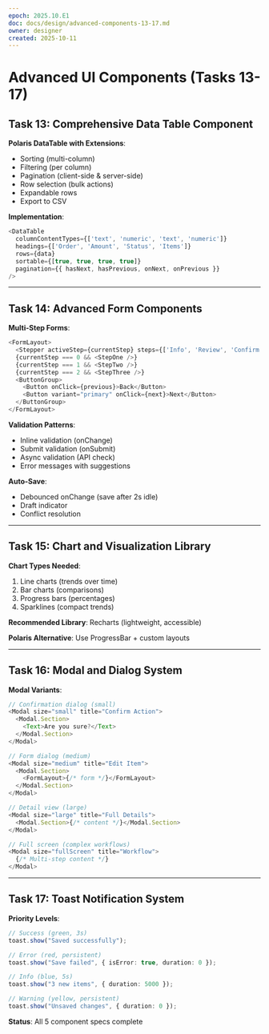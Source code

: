 ```yaml
---
epoch: 2025.10.E1
doc: docs/design/advanced-components-13-17.md
owner: designer
created: 2025-10-11
---
```


# Advanced UI Components (Tasks 13-17)

## Task 13: Comprehensive Data Table Component

**Polaris DataTable with Extensions**:

- Sorting (multi-column)
- Filtering (per column)
- Pagination (client-side & server-side)
- Row selection (bulk actions)
- Expandable rows
- Export to CSV

**Implementation**:

```typescript
<DataTable
  columnContentTypes={['text', 'numeric', 'text', 'numeric']}
  headings={['Order', 'Amount', 'Status', 'Items']}
  rows={data}
  sortable={[true, true, true, true]}
  pagination={{ hasNext, hasPrevious, onNext, onPrevious }}
/>
```

---

## Task 14: Advanced Form Components

**Multi-Step Forms**:

```typescript
<FormLayout>
  <Stepper activeStep={currentStep} steps={['Info', 'Review', 'Confirm']} />
  {currentStep === 0 && <StepOne />}
  {currentStep === 1 && <StepTwo />}
  {currentStep === 2 && <StepThree />}
  <ButtonGroup>
    <Button onClick={previous}>Back</Button>
    <Button variant="primary" onClick={next}>Next</Button>
  </ButtonGroup>
</FormLayout>
```

**Validation Patterns**:

- Inline validation (onChange)
- Submit validation (onSubmit)
- Async validation (API check)
- Error messages with suggestions

**Auto-Save**:

- Debounced onChange (save after 2s idle)
- Draft indicator
- Conflict resolution

---

## Task 15: Chart and Visualization Library

**Chart Types Needed**:

1. Line charts (trends over time)
2. Bar charts (comparisons)
3. Progress bars (percentages)
4. Sparklines (compact trends)

**Recommended Library**: Recharts (lightweight, accessible)

**Polaris Alternative**: Use ProgressBar + custom layouts

---

## Task 16: Modal and Dialog System

**Modal Variants**:

```typescript
// Confirmation dialog (small)
<Modal size="small" title="Confirm Action">
  <Modal.Section>
    <Text>Are you sure?</Text>
  </Modal.Section>
</Modal>

// Form dialog (medium)
<Modal size="medium" title="Edit Item">
  <Modal.Section>
    <FormLayout>{/* form */}</FormLayout>
  </Modal.Section>
</Modal>

// Detail view (large)
<Modal size="large" title="Full Details">
  <Modal.Section>{/* content */}</Modal.Section>
</Modal>

// Full screen (complex workflows)
<Modal size="fullScreen" title="Workflow">
  {/* Multi-step content */}
</Modal>
```

---

## Task 17: Toast Notification System

**Priority Levels**:

```typescript
// Success (green, 3s)
toast.show("Saved successfully");

// Error (red, persistent)
toast.show("Save failed", { isError: true, duration: 0 });

// Info (blue, 5s)
toast.show("3 new items", { duration: 5000 });

// Warning (yellow, persistent)
toast.show("Unsaved changes", { duration: 0 });
```

**Status**: All 5 component specs complete
